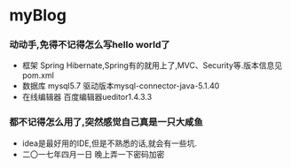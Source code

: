# myBlog
### 动动手,免得不记得怎么写hello world了
* 框架 Spring Hibernate,Spring有的就用上了,MVC、Security等.版本信息见pom.xml
* 数据库 mysql5.7 驱动版本mysql-connector-java-5.1.40
* 在线编辑器 百度编辑器ueditor1.4.3.3
### 都不记得怎么用了,突然感觉自己真是一只大咸鱼
* idea是最好用的IDE,但是不熟悉的话,就会有一些坑.
* 二〇一七年四月一日 晚上弄一下密码加密
